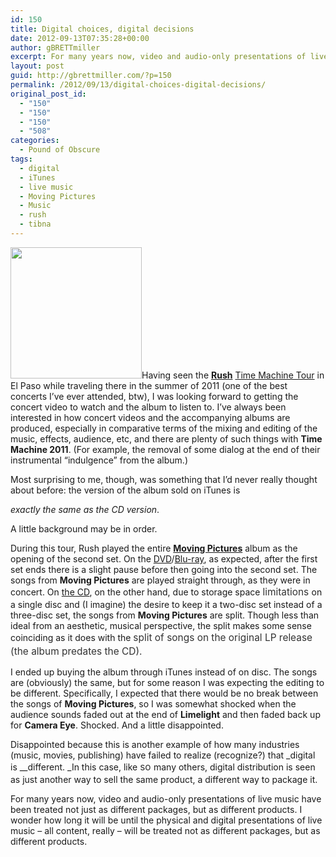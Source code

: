 ```yaml
---
id: 150
title: Digital choices, digital decisions
date: 2012-09-13T07:35:28+00:00
author: gBRETTmiller
excerpt: For many years now, video and audio-only presentations of live music have been treated not just as different packages, but as different products. When will physical and digital presentations of live music also be seen as different products, and not just different packaging?
layout: post
guid: http://gbrettmiller.com/?p=150
permalink: /2012/09/13/digital-choices-digital-decisions/
original_post_id:
  - "150"
  - "150"
  - "150"
  - "508"
categories:
  - Pound of Obscure
tags:
  - digital
  - iTunes
  - live music
  - Moving Pictures
  - Music
  - rush
  - tibna
---
```

<img class="alignright  wp-image-243" title="Time_Machine_2011" alt="" src="http://nostraightlines.files.wordpress.com/2012/09/time_machine_2011.jpg?w=300&#038;h=300&#038;resize=210%2C210" width="210" height="210" srcset="https://i1.wp.com/gbrettmiller.com/wp-content/uploads/2012/09/time_machine_2011.jpg?w=500 500w, https://i1.wp.com/gbrettmiller.com/wp-content/uploads/2012/09/time_machine_2011.jpg?resize=150%2C150 150w, https://i1.wp.com/gbrettmiller.com/wp-content/uploads/2012/09/time_machine_2011.jpg?resize=300%2C300 300w" sizes="(max-width: 210px) 100vw, 210px" data-recalc-dims="1" />Having seen the [**Rush**](http://www.Rush.com "RUSH") [Time Machine Tour](http://en.wikipedia.org/wiki/Time_Machine_Tour "Time Machine Tour - wikipedia") in El Paso while traveling there in the summer of 2011 (one of the best concerts I&#8217;ve ever attended, btw), I was looking forward to getting the concert video to watch and the album to listen to. I&#8217;ve always been interested in how concert videos and the accompanying albums are produced, especially in comparative terms of the mixing and editing of the music, effects, audience, etc, and there are plenty of such things with **Time Machine 2011**. (For example, the removal of some dialog at the end of their instrumental &#8220;indulgence&#8221; from the album.)

<!--more-->Most surprising to me, though, was something that I&#8217;d never really thought about before: the version of the album sold on iTunes is 

_exactly the same as the CD version_.

A little background may be in order.

During this tour, Rush played the entire [**Moving Pictures**](http://www.rush.com/album/moving-pictures/ "Moving Pictures") album as the opening of the second set. On the [DVD](http://www.rushbackstage.com/rushbackstage/time-machine-2011/dvd-time-machine-2011-live-in-cleveland/index.html "Time Machine 2011 - DVD")/[Blu-ray](http://www.rushbackstage.com/rushbackstage/time-machine-2011/blu-ray-time-machine-2011-live-in-cleveland/index.html "Time Machine 2011 - BD"), as expected, after the first set ends there is a slight pause before then going into the second set. The songs from **Moving Pictures** are played straight through, as they were in concert. On [the CD](http://www.rush.com/album/time-machine-2011-live-in-cleveland/ "Rush - Time Machine 2011 Live in Cleveland"), on the other hand, due to storage space <span style="color:#333333;font-size:15.454545021057px;font-style:normal;line-height:21.818181991577px;">limitations</span><span style="color:#333333;font-size:15.454545021057px;font-style:normal;line-height:21.818181991577px;"> </span>on a single disc and (I imagine) the desire to keep it a two-disc set instead of a three-disc set, the songs from **Moving Pictures** are split. Though less than ideal from an aesthetic, musical perspective, the split makes some sense coinciding as it does with the <span style="color:#333333;font-size:15.454545021057px;font-style:normal;line-height:21.818181991577px;">split of songs on the original LP release (the album predates the CD). </span>

I ended up buying the album through iTunes instead of on disc. The songs are (obviously) the same, but for some reason I was expecting the editing to be different. Specifically, I expected that there would be no break between the songs of **Moving Pictures**, so I was somewhat shocked when the audience sounds faded out at the end of **Limelight** and then faded back up for **Camera Eye**. Shocked. And a little disappointed.

Disappointed because this is another example of how many industries (music, movies, publishing) have failed to realize (recognize?) that _digital is __different. _In this case, like <span style="color:#333333;font-size:15.454545021057px;font-style:normal;line-height:21.818181991577px;">so </span>many others, digital distribution is seen as just another way to sell the same product, a different way to package it.

For many years now, video and audio-only presentations of live music have been treated not just as different packages, but as different products. I wonder how long it will be until the physical and digital presentations of live music &#8211; all content, really &#8211; will be treated not as different packages, but as different products.